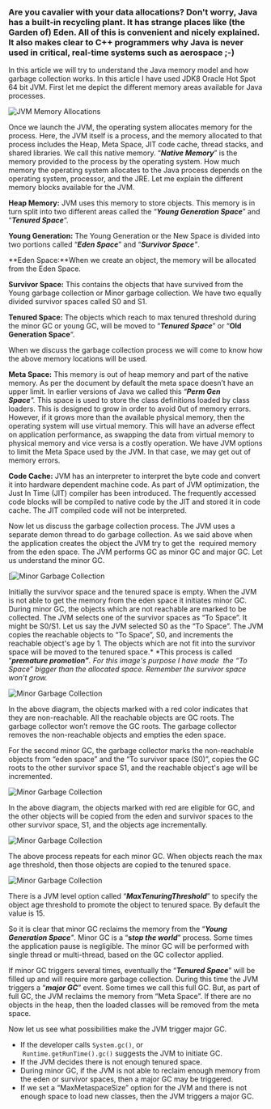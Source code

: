 

### Are you cavalier with your data allocations? Don't worry, Java has a built-in recycling plant. It has strange places like (the Garden of) Eden. All of this is convenient and nicely explained. It also makes clear to C++ programmers why Java is never used in critical, real-time systems such as aerospace ;-)

In this article we will try to understand the Java memory model and how
garbage collection works. In this article I have used JDK8 Oracle Hot
Spot 64 bit JVM. First let me depict the different memory areas
available for Java processes.

![JVM Memory
Allocations](images/jvm-memory-allocations1.png)

Once we launch the JVM, the operating system allocates memory for the
process. Here, the JVM itself is a process, and the memory allocated to
that process includes the Heap, Meta Space, JIT code cache, thread
stacks, and shared libraries. We call this native memory. “***Native
Memory***” is the memory provided to the process by the operating
system. How much memory the operating system allocates to the Java
process depends on the operating system, processor, and the JRE. Let me
explain the different memory blocks available for the JVM.

**Heap Memory:** JVM uses this memory to store objects. This memory is
in turn split into two different areas called the “***Young Generation
Space***” and “***Tenured Space***“.

**Young Generation:** The Young Generation or the New Space is divided
into two portions called “***Eden Space***” and “***Survivor Space**"*.

**Eden Space:**When we create an object, the memory will be allocated
from the Eden Space.

**Survivor Space:** This contains the objects that have survived from
the Young garbage collection or Minor garbage collection. We have two
equally divided survivor spaces called S0 and S1.

**Tenured Space:** The objects which reach to max tenured threshold
during the minor GC or young GC, will be moved to “***Tenured Space***”
or “**Old Generation Space**“.

When we discuss the garbage collection process we will come to know how
the above memory locations will be used.

**Meta Space:** This memory is out of heap memory and part of the native
memory. As per the document by default the meta space doesn’t have an
upper limit. In earlier versions of Java we called this “***Perm Gen
Space**".* This space is used to store the class definitions loaded by
class loaders. This is designed to grow in order to avoid 0ut of memory
errors. However, if it grows more than the available physical memory,
then the operating system will use virtual memory. This will have an
adverse effect on application performance, as swapping the data from
virtual memory to physical memory and vice versa is a costly operation.
We have JVM options to limit the Meta Space used by the JVM. In that
case, we may get out of memory errors.

**Code Cache:** JVM has an interpreter to interpret the byte code and
convert it into hardware dependent machine code. As part of JVM
optimization, the Just In Time (JIT) compiler has been introduced. The
frequently accessed code blocks will be compiled to native code by the
JIT and stored it in code cache. The JIT compiled code will not be
interpreted.

Now let us discuss the garbage collection process. The JVM uses a
separate demon thread to do garbage collection. As we said above when
the application creates the object the JVM try to get the  required
memory from the eden space. The JVM performs GC as minor GC and major
GC. Let us understand the minor GC.

[![Minor Garbage
Collection](images/minor-garbage-collection.png)

Initially the survivor space and the tenured space is empty. When the
JVM is not able to get the memory from the eden space it initiates minor
GC. During minor GC, the objects which are not reachable are marked to
be collected. The JVM selects one of the survivor spaces as “To Space”.
It might be S0/S1. Let us say the JVM selected S0 as the “To Space”. The
JVM copies the reachable objects to “To Space”, S0, and increments the
reachable object's age by 1. The objects which are not fit into the
survivor space will be moved to the tenured space.* *This process is
called “***premature promotion”**. For this image's purpose I have made
 the “To Space” bigger than the allocated space. Remember the survivor
space won’t grow.*

![Minor Garbage
Collection](images/minor-garbage-collection-2.png)

In the above diagram, the objects marked with a red color indicates that
they are non-reachable. All the reachable objects are GC roots. The
garbage collector won’t remove the GC roots. The garbage collector
removes the non-reachable objects and empties the eden space.

For the second minor GC, the garbage collector marks the non-reachable
objects from “eden space” and the “To survivor space (S0)”, copies the
GC roots to the other survivor space S1, and the reachable object's age
will be incremented.

![Minor Garbage
Collection](images/minor-garbage-collection-3.png)

In the above diagram, the objects marked with red are eligible for GC,
and the other objects will be copied from the eden and survivor spaces
to the other survivor space, S1, and the objects age incrementally.

![Minor Garbage
Collection](images/minor-garbage-collection-3.png)

The above process repeats for each minor GC. When objects reach the max
age threshold, then those objects are copied to the tenured space.

![Minor Garbage
Collection](images/minor-garbage-collection-5.png)

There is a JVM level option called “***MaxTenuringThreshold***” to
specify the object age threshold to promote the object to tenured space.
By default the value is 15.

So it is clear that minor GC reclaims the memory from the “***Young
Generation Space**"*. Minor GC is a “**s*****top the world***” process.
Some times the application pause is negligible. The minor GC will be
performed with single thread or multi-thread, based on the GC collector
applied.

If minor GC triggers several times, eventually the “***Tenured Space***”
will be filled up and will require more garbage collection. During this
time the JVM triggers a “***major GC***” event. Some times we call this
full GC. But, as part of full GC, the JVM reclaims the memory from “Meta
Space”. If there are no objects in the heap, then the loaded classes
will be removed from the meta space.

Now let us see what possibilities make the JVM trigger major GC.

-   If the developer calls `System.gc()`, or
     `Runtime.getRunTime().gc()` suggests the JVM to initiate GC.
-   If the JVM decides there is not enough tenured space.
-   During minor GC, if the JVM is not able to reclaim enough memory
    from the eden or survivor spaces, then a major GC may be triggered. 
-   If we set a “MaxMetaspaceSize” option for the JVM and there is not
    enough space to load new classes, then the JVM triggers a major GC.
